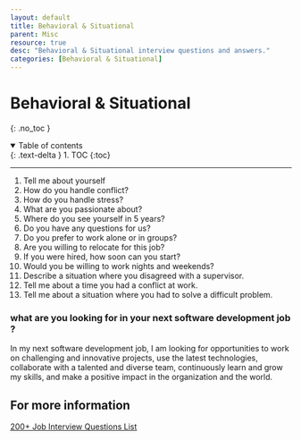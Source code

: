 ```yaml
---
layout: default
title: Behavioral & Situational
parent: Misc
resource: true
desc: "Behavioral & Situational interview questions and answers."
categories: [Behavioral & Situational]
---
```


# Behavioral & Situational
{: .no_toc }

<details open markdown="block">
  <summary>
    Table of contents
  </summary>
  {: .text-delta }
1. TOC
{:toc}
</details>

---


1. Tell me about yourself
2. How do you handle conflict?
3. How do you handle stress?
4. What are you passionate about?
5. Where do you see yourself in 5 years?
6. Do you have any questions for us?
7. Do you prefer to work alone or in groups?
8. Are you willing to relocate for this job?
9. If you were hired, how soon can you start?
10. Would you be willing to work nights and weekends?
11. Describe a situation where you disagreed with a supervisor.
12. Tell me about a time you had a conflict at work.
13. Tell me about a situation where you had to solve a difficult problem.


###  what are you looking for in your next software development job ? 

In my next software development job, I am looking for opportunities to work on challenging and innovative projects, 
use the latest technologies, collaborate with a talented and diverse team, continuously learn and grow my skills, and make a positive impact in the organization and the world.






## For more information
[200+ Job Interview Questions List](https://theinterviewguys.com/job-interview-questions/)




